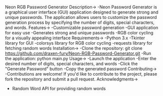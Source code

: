 Neon RGB Password Generator
Description->
-Neon Password Generator is a graphical user interface (GUI) application designed to generate strong and unique passwords. The application allows users to customize the password generation process by specifying the number of digits, special characters, and words.
Features->
-Customizable password generation
-GUI application for easy use
-Generates strong and unique passwords
-RGB color cycling for a visually appealing interface
Requirements->
-Python 3.x
-Tkinter library for GUI
-colorsys library for RGB color cycling
-requests library for fetching random words
Installation->
-Clone the repository: git clone https://github.com/draxen-fury/Neon-RGB-Password-Generator.git
-Run the application: python main.py
Usage->
-Launch the application
-Enter the desired number of digits, special characters, and words
-Click the "Generate Password" button
-Copy the generated password
Contributing->
-Contributions are welcome! If you'd like to contribute to the project, please fork the repository and submit a pull request.
Acknowledgments->
- Random Word API for providing random words
